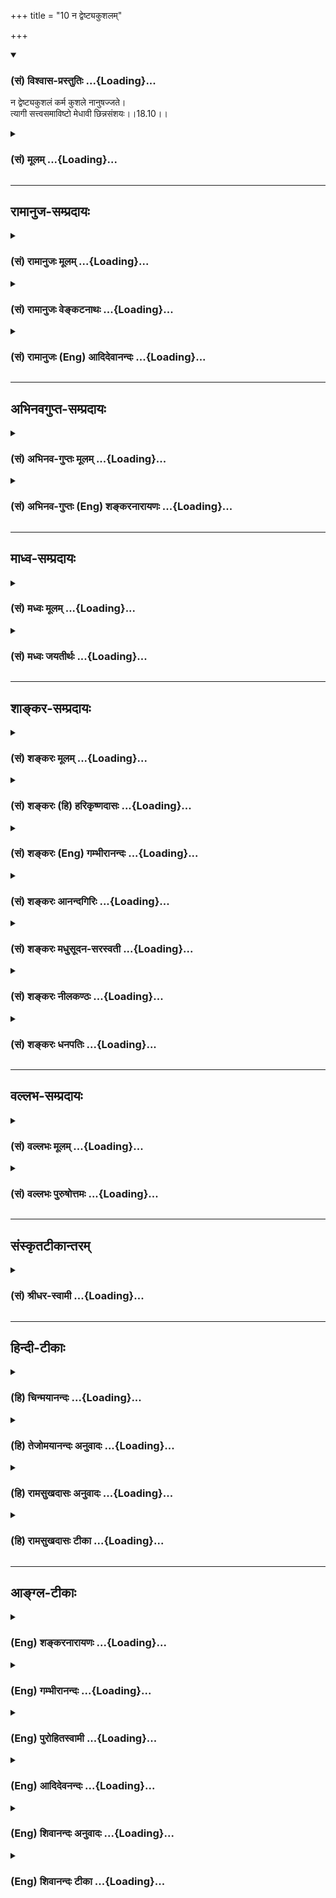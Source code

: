+++
title = "10 न द्वेष्ट्यकुशलम्"

+++
<div class="js_include" newlevelforh1="3" title="(सं) विश्वास-प्रस्तुतिः" unfilled url="/purANam/mahAbhAratam/06-bhIShma-parva/02-bhagavad-gItA-parva/saMskRtam/vishvAsa-prastutiH/18_moxa-saMnyAsa-yogaH/10_na_dveShTyakushal.md">
<details open><summary><h3>(सं) विश्वास-प्रस्तुतिः ...{Loading}...</h3></summary>

न द्वेष्ट्यकुशलं कर्म कुशले नानुषज्जते।  
त्यागी सत्त्वसमाविष्टो मेधावी छिन्नसंशयः।।18.10।।
</details>
</div>
<div class="js_include collapsed" newlevelforh1="3" title="(सं) मूलम्" unfilled url="/purANam/mahAbhAratam/06-bhIShma-parva/02-bhagavad-gItA-parva/saMskRtam/mUlam/18_moxa-saMnyAsa-yogaH/10_na_dveShTyakushal.md">
<details><summary><h3>(सं) मूलम् ...{Loading}...</h3></summary>

न द्वेष्ट्यकुशलं कर्म कुशले नानुषज्जते।  
त्यागी सत्त्वसमाविष्टो मेधावी छिन्नसंशयः।।18.10।।
</details>
</div>


_________________
## रामानुज-सम्प्रदायः
<div class="js_include collapsed" newlevelforh1="3" title="(सं) रामानुजः मूलम्" unfilled url="/purANam/mahAbhAratam/06-bhIShma-parva/02-bhagavad-gItA-parva/saMskRtam/rAmAnujaH/mUlam/18_moxa-saMnyAsa-yogaH/10_na_dveShTyakushal.md">
<details><summary><h3>(सं) रामानुजः मूलम् ...{Loading}...</h3></summary>

।।18.10।। एवं **सत्त्वसमाविष्टो मेधावी** यथावस्थिततत्त्वज्ञानः तत एव
**छिन्नसंशयः** कर्मणि सङ्गफलकर्तृत्व**त्यागी न द्वेष्टि अकुशलं कर्म
कुशले च** कर्मणि **न अनुषज्जते। अकुशलं कर्म अनिष्टफलम्; कुशलं च कर्म
इष्टरूपस्वर्गपुत्रपश्वन्नादिफलम् सर्वस्मिन् कर्मणि ममतारहितत्वात्
त्यक्तब्रह्मव्यतिरिक्तसर्वफलत्वात्; त्यक्तकर्तृत्वात् च तयोः क्रियमाणयोः
प्रीतिद्वेषौ न करोति। अनिष्टफलं पापं कर्म अत्र प्रामादिकम्
अभिप्रेतम्;नाविरतो दुश्चरितान्नाशान्तो नासमाहितः। नाशान्तमानसो वापि
प्रज्ञानेनैनमाप्नुयात्।। (कठ0 उ₀ 1।2।24) इति दुश्चरिताविरतेः
ज्ञानोत्पत्तिविरोधित्वश्रवणात्। अतः कर्मणि कर्तृत्वसङ्गफलानां त्यागः
शास्त्रीयः त्यागः न कर्मस्वरूपत्यागः। तद् आह --**

</details>
</div>
<div class="js_include collapsed" newlevelforh1="3" title="(सं) रामानुजः वेङ्कटनाथः" unfilled url="/purANam/mahAbhAratam/06-bhIShma-parva/02-bhagavad-gItA-parva/saMskRtam/rAmAnujaH/venkaTanAthaH/18_moxa-saMnyAsa-yogaH/10_na_dveShTyakushal.md">
<details><summary><h3>(सं) रामानुजः वेङ्कटनाथः ...{Loading}...</h3></summary>

  
  
।।18.10।। सत्त्वादिमूलशास्त्रीयत्यागयुक्तस्यवर्तते सात्त्विको भाव
इत्युपेक्षेत तत्तदाउदासीनवदासीनः \[14।23\] इत्यादिप्रसिद्धं
विकाराभावरूपं लक्षणमुच्यते -- न द्वेष्टि इति श्लोकेन।
तेनोक्तलक्षणत्यागस्य सत्त्वमूलत्वमप्युपपादितं भवति। तत्र
हेतुकार्यक्रमौचित्येन भिन्नक्रमतयाख्याख्यातिसत्त्वसमाविष्ट
इत्यादिना। धीर्धारणावती मेधा \[अमरः1।5।2\] इति नैघण्टुकाः। श्रुतिश्च --
मेधा मनीषेमा विशतां समीची भूतस्य भव्यस्यावरुध्यै \[आरण्य.5।42\] इति। अत
आचार्योपदिष्टेष्वर्थेषु अप्रच्युतेरन्यासङ्कराच्च फलितमाह --
यथावस्थिततत्त्वज्ञान इति। अत्र शुभाशुभपर्यायकुशलाकुशलशब्दाभ्यां
प्रतिषिद्ध्यमानद्वेषसङ्गहेत्वनुवाद
इत्यभिप्रायेणानिष्टफलत्वाद्युक्तिः। त्यागी इत्युक्तस्य त्यागस्य हेतुतां
विवृणोति -- सर्वस्मिन्नित्यादिना। यथाऽन्यदीयेऽन्यकर्तृके कर्मणि
स्वसम्बन्धविरहाद्बाधकाद्यभावनिश्चयेन द्वेषाद्यभावः;
तथाऽत्रापीत्यभिप्रायः। अननुष्ठानदशायां हि
हर्षद्वेषप्रसङ्गाभावात्क्रियमाणयोरित्युक्तम्। ननुकुशले नानुषज्जते
इत्येतद्युक्तं;,स्वर्गादिनिस्सङ्गतामात्रेण काम्यानुष्ठानेऽपि
तत्फलानन्वयशास्त्रात्न द्वेष्ट्यकुशलं कर्म इति तु विरुद्धं; फलसङ्गाभावे
सत्येव निषिद्धानां फलान्वयात्; अन्यथा क्वचिदपि प्रत्यवायाभावप्रसङ्गात्।
न हि नरकादिकं कस्यचिदिष्टं स्यात्। एवं दृष्टप्रत्यवायहेतुष्वप्यद्वेषो न
युक्त इत्यत्र प्रामादिकविषयत्वेन परिहार उक्तः। नन्वधिकारिविशेषे
बुद्धिपूर्वैरपि पापकर्मभिरलेपः किं न स्यात् इत्यत्राऽऽह -- नाविरत इति।
एतच्छ्लोकार्थं प्रकृतहेतुतया घटयन्परमप्रकृतं निगमयति -- अत इति।  
  

</details>
</div>
<div class="js_include collapsed" newlevelforh1="3" title="(सं) रामानुजः (Eng) आदिदेवानन्दः" unfilled url="/purANam/mahAbhAratam/06-bhIShma-parva/02-bhagavad-gItA-parva/saMskRtam/rAmAnujaH/english/AdidevAnandaH/18_moxa-saMnyAsa-yogaH/10_na_dveShTyakushal.md">
<details><summary><h3>(सं) रामानुजः (Eng) आदिदेवानन्दः ...{Loading}...</h3></summary>

18.10 Thus, 'filled with Sattva,' endowed with right knowledge, i.e.,
with the knowledge of the reality as it is, and as a conseence of it
'having all doubts shattered' - he alone becomes a renouncer of
attachment to work and the fruits of work. He 'neither hates works
productive of harmful effects,' nor 'loves others productive of worldly
prosperity.' Disagreeable acts are fraught with undesirable fruits; and
agreeable acts bring about desirable results such as heaven, sons, cows,
food etc. On account of his renouncing all results other than the
Brahman and on account of his renouncing the sense of agency, he shows
neither love nor hatred for above-mentioned types of works. Here 'sinful
acts having undesirable fruits' are only such acts as are inadvertently
performed. For it has been taught in the Srutis that nor turning away
from bad conduct is antagonistic to the production of knowledge. 'But
one who has not ceased from bad conduct, who is not tranil, is not
composed, is not of peaceful mind, cannot obtain Him by knowledge' (Ka.
U., 1.2.24). Thus, 'the abandonment' according to the Sastras is
renunciation of the sense of agency, attachment and fruits of actions,
and not total relinishment of actions as such. He explains this further:

</details>
</div>


_________________
## अभिनवगुप्त-सम्प्रदायः
<div class="js_include collapsed" newlevelforh1="3" title="(सं) अभिनव-गुप्तः मूलम्" unfilled url="/purANam/mahAbhAratam/06-bhIShma-parva/02-bhagavad-gItA-parva/saMskRtam/abhinava-guptaH/mUlam/18_moxa-saMnyAsa-yogaH/10_na_dveShTyakushal.md">
<details><summary><h3>(सं) अभिनव-गुप्तः मूलम् ...{Loading}...</h3></summary>

।।18.4 -- 18.11।। तदत्रैव विशेषनिर्णयाय मतान्युपन्यस्यति -- त्याज्यमिति।
दोषवत् हिंसादिमत्त्वात् +++(S हिंसादित्त्वात ;N हिंसादिसत्त्वात् )+++
पापयुक्तम्। तत् कर्म,+++(S;;N substitutes फलं for कर्म )+++ त्याज्यम्; न
सर्वं शुभफलम् इति केचित् त्यागे विशेषं मन्यन्ते साङ्ख्यगृह्या इव। अन्ये
तु मीमांसककञ्चुकानुप्रविष्टाः +++(K मीमांसाकंचुक -- )+++ -- क्रत्वर्थोऽहि
शास्त्रादवगम्यते +++(S. IV; i; 2 )+++ इति। तथातस्माद्या वैदिकी हिंसा -- +++(SV.
I; i; 2; verse 23 )+++इत्यादिनयेन इतिकर्तव्यतांशभागिनी हिंसा +++(S;;N omit
हिंसा )+++ हिंसैव न भवति। न हिंस्यात् इति सामान्यशास्त्रस्य तत्र बाधनात्
श्येनाद्येव तु ( श्येन द्येव न तु ) हिंसा। फलांशे भावनायाश्च
प्रत्ययोऽनुविधायकः +++(SV; I; i; 2; verse 222 )+++ इति। अ \[ तोऽ \] न्यान्
हिंसादियोगिनोऽपि न त्यजेत्। शास्त्रैकशरणकार्याकार्यविभागाः पण्डिता इति
मन्यन्ते।।3।। निश्चयमित्यादि अभिधीयते इत्यन्तम्। तत्र त्वयं निश्चयः --
प्राग्लक्षितगुणस्वरूपवैचित्र्यात् त्यागस्यैव सत्त्वरजस्तमोमय्या
चित्तवृत्त्या क्रियमाणस्य तद्विशिष्टस्वभावावभासित \[ त्वात् \]
वस्तुस्थित्या त्यागो नाम परब्रह्मविदां +++(; N परमब्रह्म -- )+++
सिद्ध्यसिद्ध्यादिषु समतया रागद्वेषपरिहारेण फलप्रेप्साविरहेण (
फलप्रेक्षा) कर्मणां निर्वर्त्तनम्। अत एव आह -- राजसं तामसं च त्यागं
कृत्वा न कश्चित् ( न किंचित् ) \[ त्याग \] फलसंबन्धः; इति। सात्त्विकस्य
तु त्यागात् ( त्यागस्य )। शास्त्रार्थपालनात्मकं फलम्।
त्यक्तगुणग्रामग्रहस्य पुनर्मुनेः सत्यतः त्यागवाचो युक्तिरुपपत्तिमती।

</details>
</div>
<div class="js_include collapsed" newlevelforh1="3" title="(सं) अभिनव-गुप्तः (Eng) शङ्करनारायणः" unfilled url="/purANam/mahAbhAratam/06-bhIShma-parva/02-bhagavad-gItA-parva/saMskRtam/abhinava-guptaH/english/shankaranArAyaNaH/18_moxa-saMnyAsa-yogaH/10_na_dveShTyakushal.md">
<details><summary><h3>(सं) अभिनव-गुप्तः (Eng) शङ्करनारायणः ...{Loading}...</h3></summary>

18.10 See Comment under 18.11

</details>
</div>


_________________
## माध्व-सम्प्रदायः
<div class="js_include collapsed" newlevelforh1="3" title="(सं) मध्वः मूलम्" unfilled url="/purANam/mahAbhAratam/06-bhIShma-parva/02-bhagavad-gItA-parva/saMskRtam/madhvaH/mUlam/18_moxa-saMnyAsa-yogaH/10_na_dveShTyakushal.md">
<details><summary><h3>(सं) मध्वः मूलम् ...{Loading}...</h3></summary>

।।18.10।। Sri Madhvacharya did not comment on this sloka.

</details>
</div>
<div class="js_include collapsed" newlevelforh1="3" title="(सं) मध्वः जयतीर्थः" unfilled url="/purANam/mahAbhAratam/06-bhIShma-parva/02-bhagavad-gItA-parva/saMskRtam/madhvaH/jayatIrthaH/18_moxa-saMnyAsa-yogaH/10_na_dveShTyakushal.md">
<details><summary><h3>(सं) मध्वः जयतीर्थः ...{Loading}...</h3></summary>

।।18.10।। Sri Jayatirtha did not comment on this sloka.

</details>
</div>


_________________
## शाङ्कर-सम्प्रदायः
<div class="js_include collapsed" newlevelforh1="3" title="(सं) शङ्करः मूलम्" unfilled url="/purANam/mahAbhAratam/06-bhIShma-parva/02-bhagavad-gItA-parva/saMskRtam/shankaraH/mUlam/18_moxa-saMnyAsa-yogaH/10_na_dveShTyakushal.md">
<details><summary><h3>(सं) शङ्करः मूलम् ...{Loading}...</h3></summary>

।।18.10।। --,**न द्वेष्टि अकुशलम्** अशोभनं काम्यं **कर्म;**
शरीरारम्भद्वारेण संसारकारणम्; किमनेन इत्येवम्। **कुशले** शोभने नित्ये
कर्मणि सत्त्वशुद्धिज्ञानोत्पत्तितन्निष्ठाहेतुत्वेन मोक्षकारणम् इदम्
इत्येवं न **अनुषज्जते** अनुषङ्गं प्रीतिं न करोति इत्येतत्। कः पुनः असौ
त्यागी पूर्वोक्तेन सङ्गफलत्यागेन तद्वान् **त्यागी;** यः कर्मणि सङ्गं
त्यक्त्वा तत्फलं च नित्यकर्मानुष्ठायी सः त्यागी। कदा पुनः असौ अकुशलं
कर्म न द्वेष्टि; कुशले च न अनुषज्जते इति; उच्यते -- **सत्त्वसमाविष्टः**
यदा सत्त्वेन आत्मानात्मविवेकविज्ञानहेतुना समाविष्टः संव्याप्तः; संयुक्त
इत्येतत्। अत एव च **मेधावी** मेधया आत्मज्ञानलक्षणया प्रज्ञया संयुक्तः
तद्वान् मेधावी। मेधावित्वादेव **च्छिन्नसंशयः** छिन्नः अविद्याकृतः संशयः
यस्य आत्मस्वरूपावस्थानमेव परं निःश्रेयससाधनम्; न अन्यत् किञ्चित् इत्येवं
निश्चयेन च्छिन्नसंशयः।।  
  
यः अधिकृतः पुरुषः पूर्वोक्तेन प्रकारेण कर्मयोगानुष्ठानेन क्रमेण
संस्कृतात्मा सन् जन्मादिविक्रियारहितत्वेन निष्क्रियम् आत्मानम् आत्मत्वेन
संबुद्धः; सः सर्वकर्माणि मनसा संन्यस्य (गीता 5।13) नैव कुर्वन् न कारयन्
आसीनः नैष्कर्म्यलक्षणां ज्ञाननिष्ठाम् अश्नुते इत्येतत्। पूर्वोक्तस्य
कर्मयोगस्य प्रयोजनम् अनेनैव श्लोकेन उक्तम्।। यः पुनः अधिकृतः सन्
देहात्माभिमानित्वेन देहभृत् अज्ञः अबाधितात्मकर्तृत्वविज्ञानतया अहं कर्ता
इति निश्चितबुद्धिः तस्य अशेषकर्मपरित्यागस्य अशक्यत्वात् कर्मफलत्यागेन
चोदितकर्मानुष्ठाने एव अधिकारः; न तत्त्यागे इति एतम्; अर्थं दर्शयितुम् आह
--,

</details>
</div>
<div class="js_include collapsed" newlevelforh1="3" title="(सं) शङ्करः (हि) हरिकृष्णदासः" unfilled url="/purANam/mahAbhAratam/06-bhIShma-parva/02-bhagavad-gItA-parva/saMskRtam/shankaraH/hindI/harikRShNadAsaH/18_moxa-saMnyAsa-yogaH/10_na_dveShTyakushal.md">
<details><summary><h3>(सं) शङ्करः (हि) हरिकृष्णदासः ...{Loading}...</h3></summary>

।।18.10।। विशुद्ध और प्रसन्न अन्तःकरण ही आध्यात्मिक विषयकी आलोचनामें
समर्थ होता है। अतः इस प्रकार नित्यकर्मोंके अनुष्ठानसे जिसका अन्तःकरण
विशुद्ध हो गया है एवं जो आत्मज्ञानके अभिमुख है; उसकी उस आत्मज्ञानमें जिस
प्रकार क्रमसे स्थिति होती है; वह कहनी है; इसलिये कहते हैं --, अकुशल --
काम्यकर्मोंसे ( वह ) द्वेष नहीं करता अर्थात् काम्यकर्म पुनर्जन्म
देनेवाले होनेके कारण संसारके कारण हैं; इनसे मुझे क्या प्रयोजन है; इस
प्रकार उससे द्वेष नहीं करता। कुशलशुभनित्यकर्मोंमें आसक्त नहीं होता।
अर्थात् अन्तःकरणकी शुद्धि; ज्ञानकी उत्पत्ति और उसमें स्थितिके हेतु
होनेसे नित्यकर्म मोक्षके कारण हैं; इस प्रकार उनमें आसक्त नहीं होता। यानी
उनमें भी अपना कोई प्रयोजन न देखकर प्रीति नहीं करता। वह कौन है त्यागी; जो
कि पूर्वोक्त आसक्ति और फलके त्यागसे सम्पन्न है अर्थात् कर्मोंमें आसक्ति
और उनका फल छोड़कर नित्यकर्मोंका अनुष्ठान करनेवाला है; ऐसा त्यागी। ऐसा
पुरुष किस अवस्थामें; काम्यकर्मोंसे द्वेष नहीं करता और नित्यकर्मोंमें
आसक्त नहीं होता सो कहते हैं -- जब कि वह सात्त्विक भावसे युक्त होता है।
अर्थात् आत्मअनात्मविषयक विवेकज्ञानके हेतुस्वरूप सत्त्वगुणसे भरपूर -- भली
प्रकार व्याप्त होता है। इसीलिये वह मेधावी है अर्थात् आत्मज्ञानरूप
बुद्धिसे युक्त है। मेधावी होनेके कारण ही छिन्नसंशय है -- अविद्याजनित
संशयसे रहित है। अर्थात् आत्मस्वरूपमें स्थित हो जाना ही परम कल्याणका साधन
है; और कुछ नहीं; इस निश्चयके कारण संशयरहित हो चुका है। जो अधिकारी पुरुष;
पूर्वोंक्त प्रकारसे कर्मयोगके अनुष्ठानद्वारा क्रमसे विशुद्धान्तःकरण
होकर; जन्मादि विकारोंसे रहित और क्रियारहित आत्माको भली प्रकार अपना
स्वरूप समझ गया है; वह समस्त कर्मोंको मनसे त्यागकर न कुछ करता और न कराता
हुआ रहनेवाला ( आत्मज्ञानी ) निष्कर्मतारूप ज्ञाननिष्ठाको भोगता है। इस
प्रकार इस श्लोकद्वारा यह पूर्वोक्त कर्मयोगका फल बतलाया गया है।

</details>
</div>
<div class="js_include collapsed" newlevelforh1="3" title="(सं) शङ्करः (Eng) गम्भीरानन्दः" unfilled url="/purANam/mahAbhAratam/06-bhIShma-parva/02-bhagavad-gItA-parva/saMskRtam/shankaraH/english/gambhIrAnandaH/18_moxa-saMnyAsa-yogaH/10_na_dveShTyakushal.md">
<details><summary><h3>(सं) शङ्करः (Eng) गम्भीरानन्दः ...{Loading}...</h3></summary>

18.10 Na devesti, he does not hate; akusalam, unbefitting; karma,
action, rites and duties meant for desired results-with the idea, 'What
is the usefulness of this which is a cause of transmigration through
fresh embodiment;' Na anusajjate, he does not become attached to;
kusale, befitting activity, daily obligatory duties, by thinking that
this is the cause of Liberation by virtue of its being the cause of
purification of the mind, rise of Knowledge and steadfastness in it.
That is to say, he does not entertain any liking even for it, because he
finds no purpose in it. Who, again, is he; Tyagi, the man of
renunciation, who has become so by having given up attachment and
rewards of action in the manner stated above. He is a tyagi who performs
nityakarmas by relinishing attachment to those acts and (their) results.
Again, it is being stated as to when that person does not hate an
unbefitting act and does not become attached to a befitting activity:
When he has become sattva-samavistah, imbued with sattva, i.e., when he
is filled with, possessed of, sattva, which is the means to the
knowledge that discriminates between the Self and the not-Self; and
hence medhavi, wise-endowed with intelligence (medha), intuitive
experience, characterized as knowledge of the Self; one possessed of
that is medhavai (wise)-; and owing to the very fact of being wise,
chinnasamsayah, freed from doubts-one whose doubts created by ignorance
have been sundered, one who is freed from doubts by his firm conviction
that nothing but abiding in the ture nature of the Self is the supreme
means to the highest Good. The person competent (for rites and duties)
who, having gradually become purified in mind through the practice of
Karma-yoga in the way described above, has realized as his own Self the
actionless Self, which is devoid of modifications like birth etc., he,
'৷৷.having given up all actions mentally, remaining at without doing or
causing (others) to do anything at all' (cf. 5.13), attains
steadfastness in Knowledge, which is characterized as 'actionless-ness'.
In this way, the purpose of the aforesaid Karma-yoga has been stated
through the present verse. On the other hand, since, for the
unenlightened person-who, while being alified (for rites and duties),
holds on to the body owing to the erroneous conception that the body is
the Self, and who has the firm conviction, 'I am the agent,' because of
the persistence of his idea that the Self is the agent-it is not
possible to renounce actions totally, therefore he has competence only
for performing enjoined duties by giving up fruits of actions. But he is
not to renounce them (actions). In order to point out this idea the Lord
says:

</details>
</div>
<div class="js_include collapsed" newlevelforh1="3" title="(सं) शङ्करः आनन्दगिरिः" unfilled url="/purANam/mahAbhAratam/06-bhIShma-parva/02-bhagavad-gItA-parva/saMskRtam/shankaraH/AnandagiriH/18_moxa-saMnyAsa-yogaH/10_na_dveShTyakushal.md">
<details><summary><h3>(सं) शङ्करः आनन्दगिरिः ...{Loading}...</h3></summary>

।।18.10।। एवं पूर्वापरविरोधं पराकृत्यानन्तरश्लोकतात्पर्यमाह --
**यस्त्विति।** फलरागादिनेत्यादिशब्देन कर्मस्वरूपासङ्गो गृह्यते
अन्तःकरणमकलुषीक्रियमाणमिति च्छेदः। विशुद्धेऽन्तःकरणे किं
स्यादित्याशङ्क्याह -- **विशुद्धमिति।** मलविकलत्वं विशुद्धत्वं;
संस्क्रियमाणत्वं प्रसन्नत्वमिति भेदः। क्रमेण
श्रवणाद्यावृत्तिद्वारेणेत्यर्थः। तन्निष्ठेत्यात्मज्ञाननिष्ठोक्ता।
काम्यकर्मणि त्याज्यत्वेन द्वेषमभिनयति -- **किमिति।** उभयत्र द्वेषं
प्रीतिं च न करोतीति सामान्येनोक्तं कर्तारं प्रश्नपूर्वकं विशेषतो
निर्दिशति -- **कः पुनरिति।** त्यागीत्युक्तं त्यागिनमभिव्यनक्ति --
**पूर्वोक्तेनेति।** कर्मणि सङ्गस्य तत्फलस्य च त्यागेनेति यावत्। उक्तमेव
त्यागिनं विवृणोति -- **यः कर्मणीति।** तत्फलं त्यक्त्वेति संबन्धः। काम्ये
निषिद्धे च कर्मणि बन्धहेतुरिति न द्वेष्टि नित्ये नैमित्तिके च
मोक्षहेतुरिति न प्रीयते। तत्र कालविशेषं पृच्छति -- **कदेति।**
नित्यादिकर्मणा फलाभिसन्धिवर्जितेन क्षपितकल्मषस्य सत्त्वं
यथार्थग्रहणसामर्थ्यमुद्बुध्यते तेन समावेशदशायामुक्तप्रीतिद्वेषयोरभावो
भवतीत्याह -- **उच्यत इति।** अतएवेति
समुद्बुद्धयथार्थग्रहणसमर्थसमाविष्टत्वादित्यर्थः। छिन्नसंशयत्वमेव विशदयति
-- **आत्मेति।** परं निःश्रेयसं तस्य च साधनं सम्यग्ज्ञानमेवेति योजना। न
द्वेष्टीत्यादिना श्लोकेनोक्तमर्थं संक्षिप्यानुवदति -- **योऽधिकृत इति।**
पूर्वोक्तप्रकारेणेति कर्मणि तत्फले च सङ्गत्यागेनेत्यर्थः।
कर्मात्मयोगस्यानुष्ठानेन संस्कृतात्मा सन् क्रमेण श्रवणाद्यनुष्ठानद्वारेण
कूटस्थं ब्रह्म प्रत्यक्त्वेन संबुद्ध इति संबन्धः। परस्य निष्क्रियत्वे
हेतुमाह -- **जन्मादीति।** उक्तज्ञानवतः सर्वकर्मत्यागद्वारा
मुक्तिभाक्त्वं दर्शयति -- **स सर्वेति।**

</details>
</div>
<div class="js_include collapsed" newlevelforh1="3" title="(सं) शङ्करः मधुसूदन-सरस्वती" unfilled url="/purANam/mahAbhAratam/06-bhIShma-parva/02-bhagavad-gItA-parva/saMskRtam/shankaraH/madhusUdana-sarasvatI/18_moxa-saMnyAsa-yogaH/10_na_dveShTyakushal.md">
<details><summary><h3>(सं) शङ्करः मधुसूदन-सरस्वती ...{Loading}...</h3></summary>

।।18.10।। सात्त्विकस्य त्यागस्यादौ सत्त्वशुद्धिद्वारेण ज्ञाननिष्ठां फलमाह
-- न द्वेष्टीति। यस्त्यागी सात्त्विकेन त्यागेन युक्तः पूर्वोक्तेन
प्रकारेण कर्तृत्वाभिनिवेशं फलाभिसन्धिं च त्यक्त्वान्तःकरणशुद्ध्यर्थं
विहितकर्मानुष्ठायी स यदा सत्त्वसमाविष्टः
सत्त्वेनात्मानात्मविवेकज्ञानहेतुना चित्तगतेनातिशयेन
सम्यग्ज्ञानप्रतिबन्धकरजस्तमोमलराहित्येनासमन्तात्फलाव्यभिचारेण समाविष्टो
व्याप्तो भवति भगवदर्पितनित्यकर्मानुष्ठानात्पापमलापकर्षलक्षणेन
ज्ञानोत्पत्तियोग्यतारूपपुण्यगुणाधानलक्षणेन च संस्कारेण संस्कृतमन्तःकरणं
यदा भवतीत्यर्थस्तदा मेधावी
शमदमसर्वकर्मोपरमगुरूपसदनादिसामवायिकाङ्गयुक्तेन
मनननिदिध्यासनाख्यफलोपकार्यङ्गयुक्तेन च श्रवणाख्यवेदान्तवाक्यविचारेण
परिनिष्पन्नं वेदान्तमहावाक्यकरणकं निरस्तसमस्ताप्रामाण्याशङ्कं
चिदन्याविषयकमहं ब्रह्मास्मीति ब्रह्मात्मैक्यज्ञानमेव मेधा तया नित्यं
युक्तो मेधावी स्थितप्रज्ञो भवति तदा छिन्नसंशयोऽहं ब्रह्मास्मीति
विद्यारूपया मेधया तदविद्योच्छेदे तत्कार्यसंशयविपर्ययशून्यो भवति तदा
क्षीणकर्मत्वात् न द्वेष्ट्यकुशलं कर्म अशोभनं काम्यं निषिद्धं वा कर्म न
प्रतिकूलतया मन्यते; कुशले शोभने नित्ये कर्मणि नानुषज्जते न प्रीतिं
करोति; कर्तृत्वाद्यभिमानरहितत्वेन कृतकृत्यत्वात्। तथाच श्रुतिःभिद्यते
हृदयग्रन्थिश्छिद्यन्ते सर्वसंशयाः। क्षीयन्ते चास्य कर्माणि तस्मिन्दृष्टे
परावरे इति। यस्मादेवं सात्त्विकस्य त्यागस्य फलं तस्मान्महतापि यत्नेन स
एवोपादेय इत्यर्थः।

</details>
</div>
<div class="js_include collapsed" newlevelforh1="3" title="(सं) शङ्करः नीलकण्ठः" unfilled url="/purANam/mahAbhAratam/06-bhIShma-parva/02-bhagavad-gItA-parva/saMskRtam/shankaraH/nIlakaNThaH/18_moxa-saMnyAsa-yogaH/10_na_dveShTyakushal.md">
<details><summary><h3>(सं) शङ्करः नीलकण्ठः ...{Loading}...</h3></summary>

।।18.10।। एवं मुख्यं सात्त्विकत्यागमुक्त्वाऽमुख्यं तमाह -- **न
द्वेष्टीति।** सत्त्वेन सम्यगाविष्टो व्याप्तस्त्यागी मुख्यः
सात्त्विकस्त्यागी संन्यासीत्यर्थः। अकुशलमसुखप्रदं कर्म
त्रिषवणस्नानचतुर्गुणशौचभिक्षाटनादिप्रयासरूपं,न द्वेष्टि। कुशले
मिष्टान्नभिक्षादौ नानुषज्जते न सङ्गं काकवत्प्रीतिं करोति। यद्वा
कर्मकुशले सवादिकर्मकुशले शिष्यादौ न सज्जते तत्राकुशलं वा तं न द्वेष्टि।
एतेन रागद्वेषशून्यत्वमस्य दर्शितम्। तदपि कुत इत्यपेक्षायामाह --
**मेधावीति।** ऊहापोहकुशलतया नित्यानित्यवस्तुविवेचनादौ प्रज्ञावान्। अतएव
छिन्नसंशयः किं कर्माण्येव मुक्तिसाधनानि उत संन्यास एवेति
विचिकित्सारहितः। एवं च त्यागीत्यनेन यज्ञो दानं तपः कर्म न
त्याज्यमित्युक्तादत्यागाद्व्यावृत्तिः। मेधावीत्यनेन मोहात्तस्य परित्याग
इत्युक्तात्तामसत्यागाद्व्यावृत्तिः। पूर्वार्धेन रागद्वेषाभावप्रतिपादनेन
कायक्लेशभयात्त्यजेदित्युक्ताद्राजसत्यागाद्व्यावृत्तिः। छिन्नसंशय इत्यनेन
कार्यमित्येव यत्कर्मेत्युक्तादमुख्यसात्त्विकत्यागाद्व्यावृत्तिः। नह्यसौ
कर्मणां तुच्छत्वं संन्यासस्य महाभाग्यत्वं च तत्त्वतो वेद। वेद
चेत्क्षणमपि कर्मसु न तिष्ठेत्। नहि दाहोपशमार्थी निकटस्थं जाह्नवीमहाह्रदं
जानन्ग्रीष्मोष्मप्रतप्तपाथसि पल्वले क्षणमपि रमेत। संशयच्छेदेऽपि हेतुः
सत्त्वसमाविष्ट इति। यतः सत्त्वेनैव कर्त्रा सम्यगाविष्टो यं नत्वयं
सत्त्वमाश्रित इति महान्विशेषः। एवं च पूर्वश्लोकोक्तस्य
सात्त्विकत्यागरूपस्य कर्मयोगस्य फलभूतोऽयं मुख्यः संन्यासो
विविदिषूणामनुष्ठेयोयदहरेव विरजेत्तदहरेव प्रव्रजेत्;एतमेव प्रव्राजिनो
लोकमिच्छन्तः प्रव्रजन्ति इति श्रुतिप्रसिद्धः। भाष्ये तु ननु
कर्मपरित्यागस्त्रिविधः संन्यास इति च प्रकृतस्तत्र तामसो
राजसश्चोक्तस्त्यागः कथमिह सङ्गफलत्यागस्तृतीयत्वेनोच्यते। यथा त्रयो
ब्राह्मणा आगतास्तत्र षडङ्गविदौ द्वौ क्षत्रियस्तृतीय इति तद्वत्। नैष
दोषः। त्यागसामान्येन स्तुत्यर्थत्वात्। अस्ति कर्मसंन्यासस्य
फलाभिसन्धित्यागस्य च त्यागत्वं सामान्यम्। तत्र राजसतामसत्वेन
कर्मत्यागनिन्दया कर्मफलाभिसन्धित्यागः सात्त्विकत्वेन स्तूयते स त्यागः
सात्त्विको मत इति ग्रन्थेन त्यागत्रैविध्यं समाधायैवं सङ्गफलत्यागपूर्वकं
नित्यकर्मानुष्ठानेन विशुद्धान्तःकरणस्यात्मज्ञानाभिमुखस्य
तन्निष्ठाक्रमकथनार्थोऽयं श्लोक इत्युक्तम्। तथैव श्लोकं व्याख्याय
पूर्वोक्तस्य कर्मयोगस्य प्रयोजनमनेन श्लोकेनोक्तमित्युपसंहृतम्। अन्ये तु
फलाभिसंधिविशिष्टस्य कर्मणस्त्यागस्त्रिविधः।
विशेषणाभावाद्विशेष्याभावादुभयाभावाच्च। आद्योऽत्रैव विधित्सितः;
द्वितीयस्तु तामसराजसभेदेन द्विविधोऽप्यत्रैव निन्दितः। तृतीयस्तु
कर्मानधिकारिणा विविदिषुणा विदुषा च कर्तुं योग्यो द्विविधः। तत्रान्त्यः
स्थितप्रज्ञलक्षणादौ प्राग्व्याख्यातः। आद्यस्तु नैष्कर्म्यसिद्धिं
परमामित्यत्र वक्ष्यते। तत्र भाष्ये तिस्रस्त्यागविधाः प्रतिज्ञाय द्वे
यथावत्प्रदर्श्य तृतीयापि केनचित्सामान्येन प्रतिपादिता। अत्रतु एकस्यां
द्वयोरन्तर्भावं कृत्वा द्वे एव विधे उपपाद्य तृतीया प्रदेशान्तरे
प्रक्षिप्तेति प्रकृते प्रतिज्ञाया अनिर्वाह इति विशेषः।

</details>
</div>
<div class="js_include collapsed" newlevelforh1="3" title="(सं) शङ्करः धनपतिः" unfilled url="/purANam/mahAbhAratam/06-bhIShma-parva/02-bhagavad-gItA-parva/saMskRtam/shankaraH/dhanapatiH/18_moxa-saMnyAsa-yogaH/10_na_dveShTyakushal.md">
<details><summary><h3>(सं) शङ्करः धनपतिः ...{Loading}...</h3></summary>

।।18.10।। एवं सात्त्विकं त्यागमुक्त्वा योऽधिकृतः सङ्गं फलाभिसन्धिं च
त्यक्त्वा कर्म करोति तादृशकर्मानुष्ठानेन संस्कृतात्मा सन्
जन्मादिविक्रियारहितत्वेन निष्क्रियमात्मानमात्मत्वेन संबुद्धः सर्वकर्माणि
मनसा संन्यस्य नैव कुर्वन्न कारयन्नासीनो नैष्कर्म्यलक्षणां ज्ञाननिष्ठां
प्राप्नोतीत्येतत्पूर्वोक्तस्य कर्मयोगस्य प्रयोजनमाह -- न द्वेष्टीति।
यस्त्यागी पूर्वोक्तसङ्गफलत्यागवान् नित्यकर्मानुष्ठायी यदा
सत्त्वसमाविष्टः सङगं फलाभिसंधिं च त्यक्त्वा कर्मानुष्ठानतः
सङ्गफलाभ्यामकलुषीक्रियमाणं नित्यैश्च कर्मभिः संस्कि्रयमाणं विशुद्धं
समुद्धुद्धसत्त्वमात्मानात्मविवेकविज्ञानत्वन्तःकरणं सत्त्वमत्र ग्राह्यं
तेन समाविष्टः संव्याप्तः संयुक्त इति यावत्। अतएव मेधावी
ब्रह्मात्मज्ञानलक्षणा प्रज्ञा मेधा तद्वान् मेधावी। मेदावित्यावेद
ब्रह्मात्मस्वरुपावस्थानमेव परं निःश्रेयससाधनं नान्यत्किंचिदित्येव
निश्चयेन छिन्नोऽविद्याकृतः संशयो यस्य स छिन्नसंशयःतमेव
विदित्वातिमृत्युमेति नान्यः पन्था विद्यतेऽयनाय भिद्यते
हृदयग्रन्थिश्छद्यन्ते सर्वसंशयाः। क्षीयन्ते चास्य कर्माणि तस्मिन्दृष्टे
परावरे इति श्रुतेः। स तदा अकुशलमशोभनं काम्यं निषिद्धं च कर्म न द्वेष्टि।
काम्यादिकर्मशरीरारम्भादिद्वारेण संसारकारणमतः किमनेनेत्येवं द्वेषं न
करोति। कुशले चित्तशुद्य्धादिद्वारा मोक्षहेतुत्वाच्छोभने नित्ये कर्मणि
नावुषज्जते। सत्त्वशुद्धिज्ञानोत्पत्तितन्निष्ठाहेतुत्वेन मोक्षकारणमतोऽनेन
मदीयं प्रयोजनं सेत्स्यतीत्यनुषङ्गमासक्तिं प्रीतिं न करोतीत्यर्थः।
एवंभूतसात्त्विकपरित्यागनिष्ठस्य लक्षणमाह -- सत्त्वसमाविष्टः
सात्त्विकत्यागी अकुशलं दुःखावहं शिशिरे प्रातःस्नादिकर्म न द्वेष्टि;
कुशले च सुखकरे कर्मणि निदाघे मध्याह्नस्त्रानादौ नानुषज्जते प्रीतिं न
करोति। तत्र हेतुः -- मेधावी स्थिरबुद्धिः। यत्र परपरिभवादिमहद्दुःखमपि
सह्यते स्वर्गादिसुखं च त्यज्यते तत्र कियदेतत्तात्कालिकं सुखं दुःखं
चैवमनुसंधानवानित्यर्थः। अतएव छिन्नः संशयो मिथ्या ज्ञानं
दैहिकसुखदुःखयोरुपादित्सापरिजिहीर्षालक्षणं यस्य स इत्यपरे। इतरे तु सतु
त्यागी सात्त्विकत्यागकर्ता। तुशब्दस्तामसराजसत्यागकर्ततो विशेषद्योतकः।
अकुशलमविवेकिनं मोक्षकथानभिज्ञं देहाभिमानिनम्।
अतएवान्तःकरणशुद्धिप्रयोजनककर्माचरणासहिष्णुं किमर्थं वा एतत्कर्माचरसि
किंवा पुत्रदारादिनिर्वाहकृत्कर्म त्यजसीत्येवमीदिजल्पन्तं न द्वेष्टि धिक्
त्वां परतो गच्छेत्येवमादिचेष्टाभावद्वेषं न करोतीत्यर्थः। तथा कर्मकुशले
नित्यनैमित्तिककर्माचरणकुशले तन्मात्रसङ्गत्फलत्यागवति स्वसमाने
नानुषज्जतेददाति प्रतिगृणाति गुह्यमाख्याति पृच्छति। भुङ्क्ते भोजयते चैव
षड्विधं प्रीतिलक्षणम् इत्युक्तमनुषह्गं न करोति। ननु
तस्योभयविधलिङ्गदर्शनात्संशय एव किं न स्यादित्य उक्तं छिन्नसंशयः
संशयरहितः। तत्रैव हेतुमाह -- मेधावीति। स्वीकरणानिश्चयधारणावान्। कुतोयं
निश्चयस्तस्येत्यत उक्तं असमाविष्ट इति। असमे क्षयिफलान्तरासदृशो
निरतिशयानन्दरुपे फले आविष्टो लिप्सावान् अत ईदृग्लक्षणो व्याप्तत्यागी
मुख्यः सात्त्विकत्यागी संन्यासीत्यर्थः। एवममुख्यं सात्त्विकं
त्यागमुक्त्वा मुख्यं तमाह -- न द्वेष्टि सत्त्वेन सभ्यगाविष्टो
व्याप्तस्त्यागी मुख्यः सात्त्विकत्यागी संन्यासीत्यर्थः। अकुशलमसुखप्रदं
कर्म त्रिषवणस्त्राननचतुर्गुणशौचभिक्षाटनादिप्रासरुपं न द्वेष्टि। कुशले
मिष्टान्नभक्षणादौ नानुज्जते प्रीति न करोति। यद्वा कर्मकुशले
सेवादिकर्मकुशले शिष्यादौ नानुषज्जते तत्राकुशलं वा तं न द्वेष्टि। एतेन
रागद्वेषशून्यत्वमस्य दर्शितम्; तदपि कुत इत्यपेक्षायामाह -- मेधावीति।
ऊहापोहकुशलतया नित्यानित्यवस्तुविवेचनादौ प्रज्ञावान्। अनेन मोहात्तस्य
परित्याग इत्युक्तात्तासात्त्यागद्य्वावृत्तिः। मेधावित्वादेव छिन्नसंशयः
किं कर्माण्येव मुक्तिसाधनानि उत संन्यास एवेति संशयरहितः। अनेन
कार्यमित्येवेत्युक्तादमुख्यसात्त्विकत्यागाद्य्वावृत्तिरेव। त्यागीत्यनेन
यज्ञो दानमित्युक्तात्यागात्पूर्वार्धेन
कायेत्युक्ताद्राजसात्तयागाद्य्ववृत्तिरित्यन्ये।
आचार्योक्तव्याख्यानापेक्षयोदाहृतव्याख्यानत्रयेऽप्यधिकं स्वारस्यं
चिन्त्यम्।

</details>
</div>


_________________
## वल्लभ-सम्प्रदायः
<div class="js_include collapsed" newlevelforh1="3" title="(सं) वल्लभः मूलम्" unfilled url="/purANam/mahAbhAratam/06-bhIShma-parva/02-bhagavad-gItA-parva/saMskRtam/vallabhaH/mUlam/18_moxa-saMnyAsa-yogaH/10_na_dveShTyakushal.md">
<details><summary><h3>(सं) वल्लभः मूलम् ...{Loading}...</h3></summary>

।।18.10 -- 18.11।। एवम्भूतस्य लक्षणमाह -- न द्वेष्टीति।
सत्त्वसमाविष्टस्त्यागी बुद्धिमान् अकुशलं कर्मानिष्टफलकं; कुशले
चेष्टस्वर्गादिफलके कर्मणि नानुषज्जते; त्यक्तात्मसुखातिरिक्तफलत्वात्;
त्यक्तकर्तृत्वाच्च। अत्राकुशलं कर्म प्रमादिनमभिप्रेत्योक्तम् नाविरतो
दुश्चरितान्नाशान्तो नासमाहितः। नाशान्तमानसो वापि प्रज्ञानेनैनमाप्नुयात्
\[कठो.2।24ना.प.9।19महो.4।69\] इति दुश्चरिताविरतस्य प्रमादिनो
ज्ञानतोऽप्यात्मसुखानवाप्तिश्रवणात्। अतः कर्मणि कर्तृत्वसङ्गफलानां त्यागः
शास्त्रीयः; न तु स्वरूपतस्त्याग इति। तदाह -- नहीति। नहि ध्रियमाणदेहेन
कर्माण्यशेषतस्त्यक्तुं शक्यन्त इत्यर्थे शक्यमव्ययम्। देहधारणार्थानां
अशनपानादीनां तदनुबन्धानां च कर्मणावर्जनीयत्वात्; तदर्थं च
महायज्ञादिकर्माप्यवर्जनीयमेव। तत्र यः तेषु यज्ञादिकर्मसु फलत्यागी --
फलेत्युपलक्षणं कर्तृत्वममतयोरपि -- स एष त्यागेनैकेऽमृतत्वमानशुः
\[महाना.8।14कैव.2\] इत्यादौ त्यागीत्यभिधीयते।

</details>
</div>
<div class="js_include collapsed" newlevelforh1="3" title="(सं) वल्लभः पुरुषोत्तमः" unfilled url="/purANam/mahAbhAratam/06-bhIShma-parva/02-bhagavad-gItA-parva/saMskRtam/vallabhaH/puruShottamaH/18_moxa-saMnyAsa-yogaH/10_na_dveShTyakushal.md">
<details><summary><h3>(सं) वल्लभः पुरुषोत्तमः ...{Loading}...</h3></summary>

  
  
।।18.10।। ननु सङ्गं फलं च त्यक्त्वा यत्कर्म करोति तस्य त्यागरूपता
सात्त्विकता च कथं सम्पद्यते इत्याशङ्क्याऽऽह -- न द्वेष्टीति। अकुशलं
स्वरूपतः क्लेशादिसाधकं पश्चाच्च दुःखाप्तिरूपं तादृशं न द्वेष्टि; किन्तु
भगवदाज्ञारूपत्वात्तत्समये पुनः करणादत एव भवेत्। कुशले कृतकर्मजातसुखोऽपि
मदाज्ञाव्यतिरिक्तोत्तमत्वज्ञानेन सत्त्वसमाविष्टः सत्त्वात्मकधैर्यवान् न
अनुषज्जते नाऽऽसक्तो भवतीत्यर्थः। तत्र हेतुः -- मेधावी बुद्धिमान्;
छिन्नसन्देहः मदिच्छयैव सुखदुःखादिज्ञानेन कर्मसु द्वेषासक्तिरहितो यः स
त्यागी इति ज्ञातव्य इत्यर्थः।  
  

</details>
</div>


_________________
## संस्कृतटीकान्तरम्
<div class="js_include collapsed" newlevelforh1="3" title="(सं) श्रीधर-स्वामी" unfilled url="/purANam/mahAbhAratam/06-bhIShma-parva/02-bhagavad-gItA-parva/saMskRtam/shrIdhara-svAmI/18_moxa-saMnyAsa-yogaH/10_na_dveShTyakushal.md">
<details><summary><h3>(सं) श्रीधर-स्वामी ...{Loading}...</h3></summary>

।।18.10।। एवंभूतसात्त्विकत्यागपरिनिष्ठितस्य लक्षणमाह **-- न द्वेष्टीति।**
सत्त्वसमाविष्टः सत्त्वेन संव्याप्तः सात्त्विकत्यागी अकुशलं दुःखावहं
शिशिरे प्रातःस्नानादिकं कर्म न द्वेष्टि; कुशले च सुखकरे कर्मणि निदाघे
माध्याह्नस्नानादौ नानुषज्जते प्रीतिं न करोति। तत्र हेतुःमेधावी
स्थिरबुद्धिः। यत्र परपरिभवादि महदपि दुःखं सह्यते स्वर्गादिसुखं च
त्यज्यते तत्र कियदेतत्तात्कालिकं सुखं दुःखं चेत्येवमनुसंधानवानित्यर्थः।
अतएव छिन्नः संशयो मिथ्याज्ञानं दैहिकसुखदुःखयोरुपादित्सापरिजिहीर्षालक्षणं
यस्य सः।

</details>
</div>


_________________
## हिन्दी-टीकाः
<div class="js_include collapsed" newlevelforh1="3" title="(हि) चिन्मयानन्दः" unfilled url="/purANam/mahAbhAratam/06-bhIShma-parva/02-bhagavad-gItA-parva/hindI/chinmayAnandaH/18_moxa-saMnyAsa-yogaH/10_na_dveShTyakushal.md">
<details><summary><h3>(हि) चिन्मयानन्दः ...{Loading}...</h3></summary>

।।18.10।। पूर्व श्लोक में भगवान् श्रीकृष्ण ने यह कहा था कि सात्त्विक
पुरुष अपने नियत कर्मों को; केवल कर्तव्य समझकर फलासक्ति को त्यागकर; करता
है। प्रथम दृष्टि में; सामान्य पुरुष को त्याग का यह सिद्धांत असंभव ही
प्रतीत होगा। संभवत अर्जुन के मुख पर कुछ इसी प्रकार के आश्चर्य भाव को
देखकर; भगवान् श्रीकृष्ण इस श्लोक में सात्त्विक पुरुष का और अधिक स्पष्ट
चित्रण करते हैं। सामान्य अज्ञानी जन अतिरेकी स्वभाव के होते हैं। वे जगत्
को यथार्थ रूप में कभी नहीं देखते। जगत् की वस्तुओं को वे अपने राग द्वेष
से रंजित दृष्टि से देखते हैं। तत्पश्चात्; वे अपनी प्रिय वस्तु को पाने का
प्रयत्न करते हैं और अप्रिय को त्यागने के लिए परिश्रम करते हैं। इसके लिए
वे शुभाशुभ कर्मों की चिन्ता नहीं करते। प्रिय वस्तु को प्राप्त कराने वाले
कर्म में उनकी आसक्ति हो जाती है और अन्य कर्म से द्वेष। इसके
परिणामस्वरूप; इष्ट की प्राप्ति पर उन्हें हर्षातिरेक होता है और अनिष्ट की
प्राप्ति में वे विषाद के गर्त में गिर जाते हैं। ऐसे लोगों के अन्तकरण में
काम; क्रोध; ईर्ष्या आदि अवगुणों का स्थायी निवास होता है। यदाकदा इनमें से
कोई व्यक्ति धर्माचरण में प्रवृत्त भी होता है; तो अपने अतिरेकी स्वभाव के
कारण धार्मिक कार्य में आसक्त हो जाता है और अन्य लोगों को पतित समझकर
उन्हें हेय दृष्टि से देखता है परन्तु; सत्त्वगुणी पुरुष उपर्युक्त समस्त
अवगुणों से मुक्त होता है। इसका कारण उसकी विकसित विवेक शक्ति है।
आत्मानात्माविवेक के द्वारा वह यह भलीभांति जानता है कि शरीर; इन्द्रियाँ;
मन और बुद्धि ये सब अनात्मा हैं तथा जन्ममरण; क्षुधातृषा और शोकमोह ये सब
इनके ही धर्म हैं; न कि इन सब को प्रकाशित करने वाले साक्षी आत्मा के; इस
ज्ञान के कारण वह अनात्म उपाधियों से तादात्म्य नहीं करता। इसी को यहाँ इस
प्रकार कहा गया है कि वह अशुभ से द्वेष और शुभ से राग नहीं करता है। ऐसा
पुरुष ही वास्तव में सुशिक्षित एवं सुसंस्कृत कहा जाता है। अन्य अविवेकी
लोग तो शुष्क पर्ण के समान वायु की गति और दिशा के साथ इतस्तत भटकते रहते
हैं। विवेकी पुरुष अपने मन का साक्षी बनकर रहता है; जबकि अविवेकी लोग;
त्याग के अभाव में; अपने मन की वृत्तियों के साथ तादात्म्य करके दुख भोगते
रहते हैं। किसी भी वस्तु के यथार्थ स्वरूप को समझने तथा मिथ्या का त्याग
करने के लिए अपने नित्य और पूर्ण स्वरूप का बोध आवश्यक है। वस्तुओं को
समझने तथा युक्तियुक्त विचार करने की बुद्धि की इस क्षमता को मेधा शक्ति
कहते हैं। केवल इतना ही नहीं; वरन् प्राप्त ज्ञान को धारण एवं
आवश्यकतानुसार स्मरण करने की क्षमता भी मेधा ही है। इस शक्ति से सम्पन्न
पुरुष मेधावी कहा जाता है। ऐसे मेधावी पुरुष क ो निम्नलिखित तत्त्वों का
स्पष्टत ज्ञान होता है (1) अपना कर्मक्षेत्र; (2) वे उपाधियां जिनके द्वारा
वह जगत् से सम्पर्क करता है; (3) अपना शुद्ध आनन्द स्वरूप; और (4) जगत् से
अपना संबंध। यह मेधावी पुरुष संशय रहित (छिन्न संशय) होता है; क्योंकि
वस्तु के अपूर्ण ज्ञान से ही संशय उत्पन्न हो सकता है; अन्यथा नहीं। इसमें
कोई सन्देह नहीं कि ऐसे सात्त्विक त्यागी पुरुष जगत् में विरले ही होते
हैं। बहुसंख्यक लोग तो अपनी देहादि उपाधियों के साथ तादात्म्य स्थापित करके
स्वयं को कर्म का कर्ता मानते हैं और तब उन्हें कर्मफल भोगने के लिए बाध्य
होना ही पड़ता है। जो अज्ञानी पुरुष कर्तृत्व के अभिमान तथा देहासक्ति को
त्याग नहीं पाता है; उसको कम से कम कर्म फल त्याग करना चाहिए। भगवान् कहते
हैं

</details>
</div>
<div class="js_include collapsed" newlevelforh1="3" title="(हि) तेजोमयानन्दः अनुवादः" unfilled url="/purANam/mahAbhAratam/06-bhIShma-parva/02-bhagavad-gItA-parva/hindI/tejomayAnandaH/anuvAdaH/18_moxa-saMnyAsa-yogaH/10_na_dveShTyakushal.md">
<details><summary><h3>(हि) तेजोमयानन्दः अनुवादः ...{Loading}...</h3></summary>

।।18.10।। जो पुरुष अकुशल (अशुभ) कर्म से द्वेष नहीं करता और कुशल (शुभ)
कर्म में आसक्त नहीं होता, वह सत्त्वगुण से सम्पन्न पुरुष संशयरहित, मेधावी
(ज्ञानी) और त्यागी है।।

</details>
</div>
<div class="js_include collapsed" newlevelforh1="3" title="(हि) रामसुखदासः अनुवादः" unfilled url="/purANam/mahAbhAratam/06-bhIShma-parva/02-bhagavad-gItA-parva/hindI/rAmasukhadAsaH/anuvAdaH/18_moxa-saMnyAsa-yogaH/10_na_dveShTyakushal.md">
<details><summary><h3>(हि) रामसुखदासः अनुवादः ...{Loading}...</h3></summary>

।।18.10।। जो अकुशल कर्मसे द्वेष नहीं करता और कुशल कर्ममें आसक्त नहीं
होता, वह त्यागी, बुद्धिमान्, सन्देहरहित और अपने स्वरूपमें स्थित है।

</details>
</div>
<div class="js_include collapsed" newlevelforh1="3" title="(हि) रामसुखदासः टीका" unfilled url="/purANam/mahAbhAratam/06-bhIShma-parva/02-bhagavad-gItA-parva/hindI/rAmasukhadAsaH/TIkA/18_moxa-saMnyAsa-yogaH/10_na_dveShTyakushal.md">
<details><summary><h3>(हि) रामसुखदासः टीका ...{Loading}...</h3></summary>

।।18.10।।***व्याख्या --***  **न द्वेष्ट्यकुशलं कर्म --** जो
शास्त्रविहित शुभकर्म फलकी कामनासे किये जाते हैं और परिणाममें जिनसे
पुनर्जन्म होता है (गीता 2। 42 -- 44 9। 20 -- 21) तथा जो शास्त्रनिषिद्ध
पापकर्म हैं और परिणाममें जिनसे नीच योनियों तथा नरकोंमें जाना पड़ता है
(गीता 16। 7 -- 20); वे सबकेसब कर्म अकुशल कहलाते हैं। साधक ऐसे अकुशल
कर्मोंका त्याग तो करता है; पर द्वेषपूर्वक नहीं। कारण कि द्वेषपूर्वक
त्याग करनेसे कर्मोंसे तो सम्बन्ध छूट जाता है; पर द्वेषके साथ सम्बन्ध
जुड़ जाता है; जो शास्त्रविहित काम्यकर्मोंसे तथा शास्त्रनिषिद्ध
पापकर्मोंसे भी भयंकर है।**कुशले नानुषज्जते --** शास्त्रविहित कर्मोंमें
भी जो वर्ण; आश्रम; परिस्थिति आदिके अनुसार नियत हैं और जो आसक्ति तथा
फलेच्छाका त्याग करके किये जाते हैं तथा परिणाममें जिनसे मुक्ति होती है;
ऐसे सभी कर्म कुशल कहलाते हैं। साधक ऐसे कुशल कर्मोंको करते हुए भी उनमें
आसक्त नहीं होता।  
  
**त्यागी --** कुशल कर्मोंके करनेमें जिसका राग नहीं होता और अकुशल
कर्मोंके त्यागमें जिसका द्वेष नहीं होता; वही असली त्यागी है **(टिप्पणी
प₀ 878)**। परन्तु वह त्याग पूर्णतया तब सिद्ध होता है; जब कर्मोंको करने
अथवा न करनेसे अपनेमें कोई फरक न पड़े अर्थात् निरन्तर निर्लिप्तता बनी रहे
(गीता 3। 18 4। 18)। ऐसा होनेपर साधक योगारूढ़ हो जाता है (गीता 6। 4)।  
  
**मेधावी --** जिसके सम्पूर्ण कार्य साङ्गोपाङ्ग होते हैं और संकल्प तथा
कामनासे रहित होते हैं तथा ज्ञानरूप अग्निसे जिसने सम्पूर्ण कर्मोंको भस्म
कर दिया है; उसे पण्डित भी पण्डित (मेधावी अथवा बुद्धिमान्) कहते हैं (गीता
4। 19)। कारण कि कर्मोंको करते हुए भी कर्मोंसे लिपायमान न होना बड़ी
बुद्धिमत्ता है। इसी मेधावीको चौथे अध्यायके अठारहवें श्लोकमें **स
बुद्धिमान्मनुष्येषु** पदोंसे सम्पूर्ण मनुष्योंमें बुद्धिमान् बताया गया
है।**छिन्नसंशयः --** उस त्यागी पुरुषमें कोई सन्देह नहीं रहता। तत्त्वमें
अभिन्नभावसे स्थित रहनेके कारण उसमें किसी तरहका संदेह रहनेकी सम्भावना ही
नहीं रहती। सन्देह तो वहीं रहता है; जहाँ अधूरा ज्ञान होता है अर्थात् कुछ
जानते हैं और कुछ नहीं जानते।**सत्त्वसमाविष्टः --** आसक्ति आदिका त्याग
होनेसे उसकी अपने स्वरूपमें; चिन्मयतामें स्वतः स्थिति हो जाती है। इसलिये
उसे **सत्त्वसमाविष्टः** कहा गया है। इसीको पाँचवें अध्यायके उन्नीसवें
श्लोकमें **तस्माद्ब्रह्मणि ते,**स्थिताः **पदोंसे परमात्मामें स्थित बताया
गया है।  
  
***सम्बन्ध --***  कर्मोंको करनेमें राग न हो और छोड़नेमें द्वेष न हो --
इतनी झंझट क्यों की जाय कर्मोंका सर्वथा ही त्याग क्यों न कर दिया जाय --
इस शङ्काको दूर करनेके लिये आगेका श्लोक कहते हैं।**

</details>
</div>


_________________
## आङ्ग्ल-टीकाः
<div class="js_include collapsed" newlevelforh1="3" title="(Eng) शङ्करनारायणः" unfilled url="/purANam/mahAbhAratam/06-bhIShma-parva/02-bhagavad-gItA-parva/english/shankaranArAyaNaH/18_moxa-saMnyAsa-yogaH/10_na_dveShTyakushal.md">
<details><summary><h3>(Eng) शङ्करनारायणः ...{Loading}...</h3></summary>

18.10. The man of relinishment, who is well possessed of the Sattva, is
wise and has his doubts destroyed-he hates not the unskilled action and
clings not to the skilled action.

</details>
</div>
<div class="js_include collapsed" newlevelforh1="3" title="(Eng) गम्भीरानन्दः" unfilled url="/purANam/mahAbhAratam/06-bhIShma-parva/02-bhagavad-gItA-parva/english/gambhIrAnandaH/18_moxa-saMnyAsa-yogaH/10_na_dveShTyakushal.md">
<details><summary><h3>(Eng) गम्भीरानन्दः ...{Loading}...</h3></summary>

18.10 The man of renunciation who has become imbued with sattva, who is
wise and freed from doubts, does not hate unbefitting action, nor does
he become attached to befitting activity.

</details>
</div>
<div class="js_include collapsed" newlevelforh1="3" title="(Eng) पुरोहितस्वामी" unfilled url="/purANam/mahAbhAratam/06-bhIShma-parva/02-bhagavad-gItA-parva/english/purohitasvAmI/18_moxa-saMnyAsa-yogaH/10_na_dveShTyakushal.md">
<details><summary><h3>(Eng) पुरोहितस्वामी ...{Loading}...</h3></summary>

18.10 The wise man who has attained purity, whose doubts are solved, who
is filled with the spirit of self-abnegation, does not shrink from
action because it brings pain, nor does he desire it because it brings
pleasure.

</details>
</div>
<div class="js_include collapsed" newlevelforh1="3" title="(Eng) आदिदेवनन्दः" unfilled url="/purANam/mahAbhAratam/06-bhIShma-parva/02-bhagavad-gItA-parva/english/AdidevanandaH/18_moxa-saMnyAsa-yogaH/10_na_dveShTyakushal.md">
<details><summary><h3>(Eng) आदिदेवनन्दः ...{Loading}...</h3></summary>

18.10 One who has abandoned, who is imbued with Sattva, who is wise,
whose doubts have been dispelled - such a person hates not disagreeable
acts nor clings to agreeable ones.

</details>
</div>
<div class="js_include collapsed" newlevelforh1="3" title="(Eng) शिवानन्दः अनुवादः" unfilled url="/purANam/mahAbhAratam/06-bhIShma-parva/02-bhagavad-gItA-parva/english/shivAnandaH/anuvAdaH/18_moxa-saMnyAsa-yogaH/10_na_dveShTyakushal.md">
<details><summary><h3>(Eng) शिवानन्दः अनुवादः ...{Loading}...</h3></summary>

18.10 The man of renunciation, pervaded by purity, intelligent, and with
his doubts cut asunder, does not hate a disagreeable work nor is he
attached to an agreeable one.

</details>
</div>
<div class="js_include collapsed" newlevelforh1="3" title="(Eng) शिवानन्दः टीका" unfilled url="/purANam/mahAbhAratam/06-bhIShma-parva/02-bhagavad-gItA-parva/english/shivAnandaH/TIkA/18_moxa-saMnyAsa-yogaH/10_na_dveShTyakushal.md">
<details><summary><h3>(Eng) शिवानन्दः टीका ...{Loading}...</h3></summary>

18.10 न not; द्वेष्टि hates; अकुशलम् disagreeable; कर्म action; कुशले to
an agreeable one; न not; अनुषज्जते is attached; त्यागी the abandoner;
सत्त्वसमाविष्टः pervaded by purity; मेधावी intelligent; छिन्नसंशयः with
his doubts cut asunder.Commentary All actions are eally welcome to the
man of renunciation. He is not affected by either pleasure or pain. He
is not elated at performing pleasant actions nor does he find
unpleasantness when he does disagreeable actions. He does not hate the
latter; nor is he attached to the former. Neither has he aversion to
painful actions nor attraction to pleasant ones. As he has no attachment
to any action or its rewards; he will do any action for the welfare of
all beings.Akusalam Karma Disagreeable work or work done with
expectation of reward; which becomes the cause of bondage to Samsara; by
producing a body. He does not hate an unpleasnt action; thinking; Of
what use is itKusale To good ones which include obligatory daily duties.
He has no attachment to them even with the notion that they lead to
salvation by purifying the heart and conseently giving rise to the dawn
of knowledge and devotion to it.When one abandons attachment to action
and desire for its reward and performs actions vigorously; his heart is
filled with Sattva or purity which produces discrimination between the
Real and the unreal; the Eternal and the transient. Then he attains
knowledge of the Self which dispels all the doubts caused by ignorance.
He now realises that the only means of attaining the spureme bliss or
eternal peace or immortality is knowledge of the Self. This rends
asunder all his doubts. What is the nature of doubt Does Brahman exist
or not Do the Upanishads deal with Saguna Brahman or Nirguna Brahman Is
the individual soul identical with the Supreme Being or not Will I be
able to realise the Self or not Will any of the Karmas (Prarabdha;
Sanchita and Agami) affect me Does this Samsara whose nature is the
feelings I do this and I enjoy this belong to the Self or to the mind
and intellect What are the means for liberation -- Yoga; devotion; Karma
or knowledge of the Self What is Moksha Is it Selfrealisation or the
attainment of the Salokya; Samipya; Sarupya and Sayujya states (dwelling
in the kingdom of God; proximity to Him; assuming the same form as the
Lord and merging in Him)When a man practises Karma Yoga he gets purity
of heart and through purity of heart knows himself to be the immutable
actionless Self Who is destitute of birth; or remains without acting or
causing others to act (Cf.V.13). He attains devotion to the knowledge of
the Self and freedom from all actions. The purpose of the Karma Yoga
described above has been taught in this verse.Medhavi He who is endowed
or united with wisdom. He is a Sthitaprajna. What is Medha; then It is
the immediate knowledge of the identity of the individual soul and the
Supreme Being by meditation on the right significance of the great
sentence (I am Brahman or That thou art); which,is free from the three
kinds of doubts; viz.; Samsaya Bhavana (doubt); Asambhavana
(improbability) and Viparitabhavana (perversion); and by the practice of
the four means and service of the Guru (who is versed in the scriptures
and established in Brahman) and hearing the truths from him.Such a
Medhavi will not think that prohibited actions which bind an ignorant
man will be unfavourable to him. He will never think that they will bind
him if he has to perform them; because he is above good and evil; virtue
and vice; right and wrong. He has no idea of agency (Kartritva Abhimana)
he feels that he is a Kritakritya; one who has accomplished all
actions.This does not mean that he will do wrong actions. As his will is
one with the cosmic will; whatever action he performs will be in
accordance with the scriptures. He will never deviate even a fraction of
an inch from the rules of the scriptures. The Lord alone works through
his mind and senses as he has no individual will.RagaDvesha (likes and
dislikes) are the motives that induce a worldly man to actions. As they
are absent in a sage or a Medhavi; he can renounce the fruits of all
actions and actions as well.As the ocean remains calm amidst stormy
waves; even so a Sattvic man remains calm amidst adverse or stormy
conditions of life. He recognises that the happenings of life are
inevitable. He acts in a variety of ways but is not disturbed as he has
a balanced and disciplined mind.There must be no hatred for unpleasant
or disagreeable action that brings physical suffering; danger or unlucky
results or untoward conseences; when it is the work that should be done.
You will have to accept such work also with a willing heart and work
with hear and soul. You must have a profound and comprehensive
understanding of its need and meaning also. Arjuna failed to understand
in the beginning the deep significance and need of the work given by the
Lord. He brought in his own foolish philosophy. He failed to do his
bounden duty because; due to ignorance; he thought it was an unpleasant
or disagreeable action to kill people but in the end when his eyes were
opened by the valuable teachings of the Lord; he understood the need and
the meaning of the work although it appeared to him as disagreeable and
unpleasant in the beginning; and said My illusion is destroyed. I have
gained knowledge through Thy grace; O Krishna. I am firm; my doubts are
gone. I will act according to Thy instructions.

</details>
</div>
